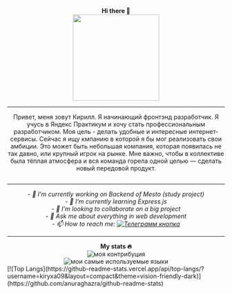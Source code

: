 

<div align="center">
  <div> <b>Hi there 👋</b></div>
  <img src="https://media.giphy.com/media/v1.Y2lkPTc5MGI3NjExNG5jNDc3YmYxMDFoYzQ1eXBiMHF1aXkzYnRqNTVsY2tleXo1aHNlNSZlcD12MV9pbnRlcm5hbF9naWZfYnlfaWQmY3Q9Zw/vzO0Vc8b2VBLi/giphy.gif" width="200"/>
  <hr/>
  <p>Привет, меня зовут Кирилл. Я начинающий фронтэнд разработчик. Я учусь в Яндекс Практикум и хочу стать профессиональным разработчиком. Моя цель - делать удобные и интересные интернет-сервисы. Cейчас я ищу кмпанию в которой я бы мог реализовать свои амбиции. Это может быть небольшая компания, которая появилась не так давно, или крупный игрок на рынке. Мне важно, чтобы в коллективе была тёплая атмосфера и вся команда горела одной целью — сделать новый передовой продукт.</p>
  <div><img src="https://komarev.com/ghpvc/?username=kiryxa09&style=flat-square&color=blue" alt=""/></div>
  <hr/>
  <div>
    <i>- 🔭 I’m currently working on Backend of Mesto (study project)</i>
  </div>
  <div>
    <i>- 🌱 I’m currently learning Express.js</i>
  </div>
  <div>
    <i>- 👯 I’m looking to collaborate on a big project</i>
  </div>
  <div>
    <i>- 💬 Ask me about everything in web development</i>
  </div>
  <div>
    <i>- 📫 How to reach me: <a href="https://t.me/kirikland09"><img src="https://img.shields.io/badge/Telegram-blue" alt="Телеграмм кнопка"/></a></i>
  </div>
  <hr/>
  <div><b>My stats	&#128293;</b></div>
  <div><img src="http://github-readme-streak-stats.herokuapp.com?user=kiryxa09" alt="моя контрибуция"/></div>
  <div><img src="https://github-readme-stats.vercel.app/api/top-langs/?username=kiryxa09&layout=compact&theme=vision-friendly-dark" alt="мои самые используемые языки"/></div>
</div>
[![Top Langs](https://github-readme-stats.vercel.app/api/top-langs/?username=kiryxa09&layout=compact&theme=vision-friendly-dark)](https://github.com/anuraghazra/github-readme-stats)
<!--
**kiryxa09/kiryxa09** is a ✨ _special_ ✨ repository because its `README.md` (this file) appears on your GitHub profile.

Here are some ideas to get you started:


-->
